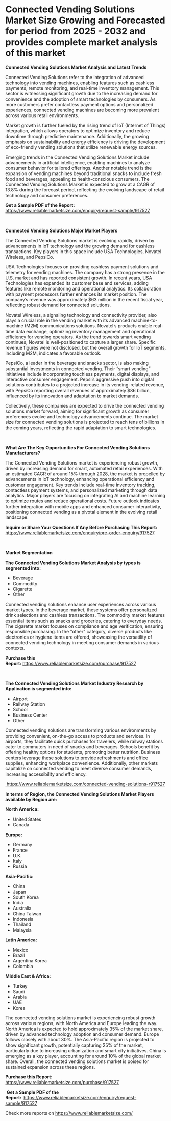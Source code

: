 <p><h1>Connected Vending Solutions Market Size Growing and Forecasted for period from 2025 - 2032 and provides complete market analysis of this market</h1></p><p><strong>Connected Vending Solutions Market Analysis and Latest Trends</strong></p>
<p><p>Connected Vending Solutions refer to the integration of advanced technology into vending machines, enabling features such as cashless payments, remote monitoring, and real-time inventory management. This sector is witnessing significant growth due to the increasing demand for convenience and the adoption of smart technologies by consumers. As more customers prefer contactless payment options and personalized experiences, connected vending machines are becoming more prevalent across various retail environments.</p><p>Market growth is further fueled by the rising trend of IoT (Internet of Things) integration, which allows operators to optimize inventory and reduce downtime through predictive maintenance. Additionally, the growing emphasis on sustainability and energy efficiency is driving the development of eco-friendly vending solutions that utilize renewable energy sources.</p><p>Emerging trends in the Connected Vending Solutions Market include advancements in artificial intelligence, enabling machines to analyze consumer behavior for tailored offerings. Another notable trend is the expansion of vending machines beyond traditional snacks to include fresh food and beverages, appealing to health-conscious consumers. The Connected Vending Solutions Market is expected to grow at a CAGR of 13.8% during the forecast period, reflecting the evolving landscape of retail technology and consumer preferences.</p></p>
<p><strong>Get a Sample PDF of the Report:&nbsp;</strong> <a href="https://www.reliablemarketsize.com/enquiry/request-sample/917527?utm_campaign=2731&utm_medium=2&utm_source=Github&utm_content=ia&utm_term=07032025&utm_id=connected-vending-solutions">https://www.reliablemarketsize.com/enquiry/request-sample/917527</a></p>
<p>&nbsp;</p>
<p><strong>Connected Vending Solutions Major Market Players</strong></p>
<p><p>The Connected Vending Solutions market is evolving rapidly, driven by advancements in IoT technology and the growing demand for cashless transactions. Key players in this space include USA Technologies, Novatel Wireless, and PepsiCo.</p><p>USA Technologies focuses on providing cashless payment solutions and telemetry for vending machines. The company has a strong presence in the U.S. market and has reported consistent growth. In recent years, USA Technologies has expanded its customer base and services, adding features like remote monitoring and operational analytics. Its collaboration with payment processors further enhances its market position. The company’s revenue was approximately $63 million in the recent fiscal year, reflecting robust demand for connected solutions.</p><p>Novatel Wireless, a signaling technology and connectivity provider, also plays a crucial role in the vending market with its advanced machine-to-machine (M2M) communications solutions. Novatel’s products enable real-time data exchange, optimizing inventory management and operational efficiency for vending operators. As the trend towards smart vending continues, Novatel is well-positioned to capture a larger share. Specific revenue figures were not disclosed, but the overall growth for IoT segments, including M2M, indicates a favorable outlook.</p><p>PepsiCo, a leader in the beverage and snacks sector, is also making substantial investments in connected vending. Their “smart vending” initiatives include incorporating touchless payments, digital displays, and interactive consumer engagement. Pepsi’s aggressive push into digital solutions contributes to a projected increase in its vending-related revenue, with PepsiCo reporting overall revenues of approximately $86 billion, influenced by its innovation and adaptation to market demands.</p><p>Collectively, these companies are expected to drive the connected vending solutions market forward, aiming for significant growth as consumer preferences evolve and technology advancements continue. The market size for connected vending solutions is projected to reach tens of billions in the coming years, reflecting the rapid adaptation to smart technologies.</p></p>
<p>&nbsp;</p>
<p><strong>What Are The Key Opportunities For Connected Vending Solutions Manufacturers?</strong></p>
<p><p>The Connected Vending Solutions market is experiencing robust growth, driven by increasing demand for smart, automated retail experiences. With an estimated CAGR of around 15% through 2028, the market is propelled by advancements in IoT technology, enhancing operational efficiency and customer engagement. Key trends include real-time inventory tracking, contactless payment systems, and personalized marketing through data analytics. Major players are focusing on integrating AI and machine learning to optimize routes and reduce operational costs. Future outlook indicates further integration with mobile apps and enhanced consumer interactivity, positioning connected vending as a pivotal element in the evolving retail landscape.</p></p>
<p><strong>Inquire or Share Your Questions If Any Before Purchasing This Report:</strong> <a href="https://www.reliablemarketsize.com/enquiry/pre-order-enquiry/917527?utm_campaign=2731&utm_medium=2&utm_source=Github&utm_content=ia&utm_term=07032025&utm_id=connected-vending-solutions">https://www.reliablemarketsize.com/enquiry/pre-order-enquiry/917527</a></p>
<p>&nbsp;</p>
<p><strong>Market Segmentation</strong></p>
<p><strong>The Connected Vending Solutions Market Analysis by types is segmented into:</strong></p>
<p><ul><li>Beverage</li><li>Commodity</li><li>Cigarette</li><li>Other</li></ul></p>
<p><p>Connected vending solutions enhance user experiences across various market types. In the beverage market, these systems offer personalized drink selections and cashless transactions. The commodity market features essential items such as snacks and groceries, catering to everyday needs. The cigarette market focuses on compliance and age verification, ensuring responsible purchasing. In the "other" category, diverse products like electronics or hygiene items are offered, showcasing the versatility of connected vending technology in meeting consumer demands in various contexts.</p></p>
<p><strong>Purchase this Report:&nbsp;</strong><a href="https://www.reliablemarketsize.com/purchase/917527?utm_campaign=2731&utm_medium=2&utm_source=Github&utm_content=ia&utm_term=07032025&utm_id=connected-vending-solutions">https://www.reliablemarketsize.com/purchase/917527</a></p>
<p>&nbsp;</p>
<p><strong>The Connected Vending Solutions Market Industry Research by Application is segmented into:</strong></p>
<p><ul><li>Airport</li><li>Railway Station</li><li>School</li><li>Business Center</li><li>Other</li></ul></p>
<p><p>Connected vending solutions are transforming various environments by providing convenient, on-the-go access to products and services. In airports, they facilitate quick purchases for travelers, while railway stations cater to commuters in need of snacks and beverages. Schools benefit by offering healthy options for students, promoting better nutrition. Business centers leverage these solutions to provide refreshments and office supplies, enhancing workplace convenience. Additionally, other markets capitalize on connected vending to meet diverse consumer demands, increasing accessibility and efficiency.</p></p>
<p><a href="https://www.reliablemarketsize.com/connected-vending-solutions-r917527?utm_campaign=2731&utm_medium=2&utm_source=Github&utm_content=ia&utm_term=07032025&utm_id=connected-vending-solutions">&nbsp;https://www.reliablemarketsize.com/connected-vending-solutions-r917527</a></p>
<p><strong>In terms of Region, the Connected Vending Solutions Market Players available by Region are:</strong></p>
<p>
    <p> <strong> North America: </strong>
        <ul>
            <li>United States</li>
            <li>Canada</li>
        </ul>
        </p> 
    <p> <strong> Europe: </strong>
        <ul>
            <li>Germany</li>
            <li>France</li>
            <li>U.K.</li>
            <li>Italy</li>
            <li>Russia</li>
        </ul>
        </p> 
    <p> <strong> Asia-Pacific: </strong>
        <ul>
            <li>China</li>
            <li>Japan</li>
            <li>South Korea</li>
            <li>India</li>
            <li>Australia</li>
            <li>China Taiwan</li>
            <li>Indonesia</li>
            <li>Thailand</li>
            <li>Malaysia</li>
        </ul>
        </p> 
    <p> <strong> Latin America: </strong>
        <ul>
            <li>Mexico</li>
            <li>Brazil</li>
            <li>Argentina Korea</li>
            <li>Colombia</li>
        </ul>
        </p> 
    <p> <strong> Middle East & Africa: </strong>
        <ul>
            <li>Turkey</li>
            <li>Saudi</li>
            <li>Arabia</li>
            <li>UAE</li>
            <li>Korea</li>
        </ul>
    </p>
    </p>
<p><p>The connected vending solutions market is experiencing robust growth across various regions, with North America and Europe leading the way. North America is expected to hold approximately 35% of the market share, driven by advanced technology adoption and consumer demand. Europe follows closely with about 30%. The Asia-Pacific region is projected to show significant growth, potentially capturing 25% of the market, particularly due to increasing urbanization and smart city initiatives. China is emerging as a key player, accounting for around 10% of the global market share. Overall, the connected vending solutions market is poised for sustained expansion across these regions.</p></p>
<p><strong>Purchase this Report: </strong><a href="https://www.reliablemarketsize.com/purchase/917527?utm_campaign=2731&utm_medium=2&utm_source=Github&utm_content=ia&utm_term=07032025&utm_id=connected-vending-solutions">https://www.reliablemarketsize.com/purchase/917527</a></p>
<p>&nbsp;<strong>Get a Sample PDF of the Report:&nbsp;&nbsp;</strong><a href="https://www.reliablemarketsize.com/enquiry/request-sample/917527?utm_campaign=2731&utm_medium=2&utm_source=Github&utm_content=ia&utm_term=07032025&utm_id=connected-vending-solutions">https://www.reliablemarketsize.com/enquiry/request-sample/917527</a></p>
<p><strong></strong></p>
<p>Check more reports on <a href="https://www.reliablemarketsize.com/?utm_campaign=2731&utm_medium=2&utm_source=Github&utm_content=ia&utm_term=07032025&utm_id=connected-vending-solutions">https://www.reliablemarketsize.com/</a></p>